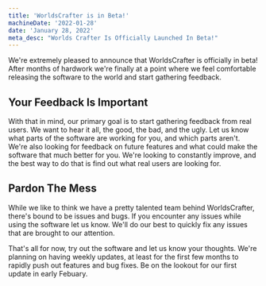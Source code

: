 ```yaml
---
title: 'WorldsCrafter is in Beta!'
machineDate: '2022-01-28'
date: 'January 28, 2022'
meta_desc: "Worlds Crafter Is Officially Launched In Beta!"
---
```


We're extremely pleased to announce that WorldsCrafter is officially in beta! After months of hardwork we're finally at a point where we feel comfortable releasing the software to the world and start gathering feedback.


## Your Feedback Is Important

With that in mind, our primary goal is to start gathering feedback from real users. We want to hear it all, the good, the bad, and the ugly. Let us know what parts of the software are working for you, and which parts aren't.
We're also looking for feedback on future features and what could make the software that much better for you. We're looking to constantly improve, and the best way to do that is find out what real users are looking for.

## Pardon The Mess

While we like to think we have a pretty talented team behind WorldsCrafter, there's bound to be issues and bugs. If you encounter any issues while using the software let us know. We'll do our best to quickly fix any issues that are brought to our attention.

That's all for now, try out the software and let us know your thoughts. We're planning on having weekly updates, at least for the first few months to rapidly push out features and bug fixes. Be on the lookout for our first update in early Febuary.